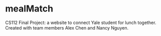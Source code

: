 mealMatch
=========

CS112 Final Project: a website to connect Yale student for lunch together. Created with team members Alex Chen and Nancy Nguyen.
